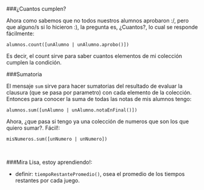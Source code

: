 ###¿Cuantos cumplen?

Ahora como sabemos que no todos nuestros alumnos aprobaron :/, pero que alguno/s si lo hicieron :), la pregunta es, ¿Cuantos?, lo cual se responde fácilmente:

```
alumnos.count([unAlumno | unAlumno.aprobo()])
```

Es decir, el count sirve para saber cuantos elementos de mi colección cumplen la condición.

###Sumatoria

El mensaje `sum` sirve para hacer sumatorias del resultado de evaluar la clausura (que se pasa por parametro) con cada elemento de la colección. Entonces para conocer la suma de todas las notas de mis alumnos tengo:

```
alumnos.sum([unAlumno | unAlumno.notaEnFinal()])
```

Ahora, ¿que pasa si tengo ya una colección de numeros que son los que quiero sumar?. Fácil!:

```
misNumeros.sum([unNumero | unNumero])
```

<br>

###Mira Lisa, estoy aprendiendo!:

* definir: `tiempoRestantePromedio()`, osea el promedio de los tiempos restantes por cada juego.
